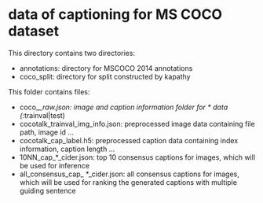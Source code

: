 # data of captioning for MS COCO dataset

This directory contains two directories:
  - annotations: directory for MSCOCO 2014 annotations
  - coco_split: directory for split constructed by kapathy

This folder contains files:
  - coco_*_raw.json: image and caption information folder for * data (*:trainval|test)
  - cocotalk_trainval_img_info.json: preprocessed image data containing file path, image id ...
  - cocotalk_cap_label.h5: preprocessed caption data containing index information, caption length ...
  - 10NN_cap_*_cider.json: top 10 consensus captions for images, which will be used for inference
  - all_consensus_cap_ *_cider.json: all consensus captions for images, which will be used for ranking the generated captions with multiple guiding sentence
